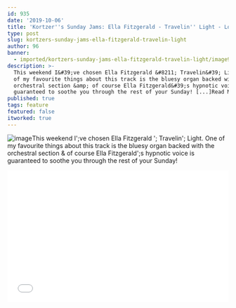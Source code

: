 ```yaml
---
id: 935
date: '2019-10-06'
title: 'Kortzer''s Sunday Jams: Ella Fitzgerald - Travelin'' Light - Loose Lips'
type: post
slug: kortzers-sunday-jams-ella-fitzgerald-travelin-light
author: 96
banner:
  - imported/kortzers-sunday-jams-ella-fitzgerald-travelin-light/image935.jpeg
description: >-
  This weekend I&#39;ve chosen Ella Fitzgerald &#8211; Travelin&#39; Light. One
  of my favourite things about this track is the bluesy organ backed with the
  orchestral section &amp; of course Ella Fitzgerald&#39;s hypnotic voice is
  guaranteed to soothe you through the rest of your Sunday! [...]Read More...
published: true
tags: feature
featured: false
itworked: true
---
```

![image](../imported/kortzers-sunday-jams-ella-fitzgerald-travelin-light/image935.jpeg)This weekend I';ve chosen Ella Fitzgerald '; Travelin'; Light. One of my favourite things about this track is the bluesy organ backed with the orchestral section & of course Ella Fitzgerald';s hypnotic voice is guaranteed to soothe you through the rest of your Sunday!

<iframe width='100%' height='300' scrolling='no' frameborder='no' allow='autoplay' src='//www.youtube.com/embed/f8XZ0F5VmFY?wmode=opaque'></iframe>